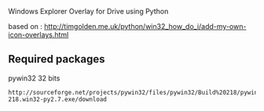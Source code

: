 
Windows Explorer Overlay for Drive using Python

based on : http://timgolden.me.uk/python/win32_how_do_i/add-my-own-icon-overlays.html

## Required packages

pywin32 32 bits

    http://sourceforge.net/projects/pywin32/files/pywin32/Build%20218/pywin32-218.win32-py2.7.exe/download
